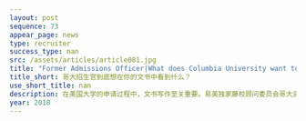 ```yaml
---
layout: post
sequence: 73
appear_page: news
type: recruiter
success_type: nan
src: /assets/articles/article081.jpg
title: "Former Admissions Officer|What does Columbia University want to see in your personal statement?"
title_short: 哥大招生官到底想在你的文书中看到什么？
use_short_title: nan
description: 在美国大学的申请过程中，文书写作至关重要。易美独家藤校顾问委员会哥大资深前招生官阿尔伦女士说在两名硬件条件相差无几的候选人中，优秀的文书往往成为其中一人取胜的关键。
year: 2018
---
```


